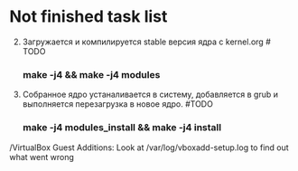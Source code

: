 # Not finished task list

2. Загружается и компилируется stable версия ядра с kernel.org # TODO
    ### make -j4 && make -j4 modules
3. Собранное ядро устаналивается в систему, добавляется в grub и выполняется перезагрузка в новое ядро. #TODO
    ### make -j4 modules_install && make -j4 install

/VirtualBox Guest Additions: Look at /var/log/vboxadd-setup.log to find out what went wrong
